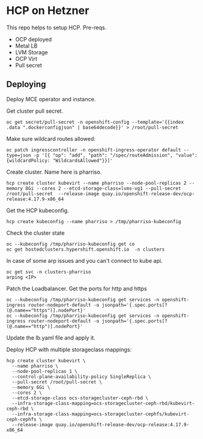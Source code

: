 HCP on Hetzner
=========

This repo helps to setup HCP. Pre-reqs.

* OCP deployed
* Metal LB
* LVM Storage
* OCP Virt
* Pull secret

Deploying
------------

Deploy MCE operator and instance.

Get cluster pull secret.

```
oc get secret/pull-secret -n openshift-config --template='{{index .data ".dockerconfigjson" | base64decode}}' > /root/pull-secret
```

Make sure wildcard routes allowed:

```
oc patch ingresscontroller -n openshift-ingress-operator default --type=json -p '[{ "op": "add", "path": "/spec/routeAdmission", "value": {wildcardPolicy: "WildcardsAllowed"}}]'
```

Create cluster. Name here is pharriso.

```
hcp create cluster kubevirt --name pharriso --node-pool-replicas 2 --memory 8Gi --cores 2 --etcd-storage-class=lvms-vg1 --pull-secret /root/pull-secret  --release-image quay.io/openshift-release-dev/ocp-release:4.17.9-x86_64
```

Get the HCP kubeconfig.

```
hcp create kubeconfig --name pharriso > /tmp/pharriso-kubeconfig
```

Check the cluster state

```
oc --kubeconfig /tmp/pharriso-kubeconfig get co
oc get hostedclusters.hypershift.openshift.io  -n clusters
```

In case of some arp issues and you can't connect to kube api.

```
oc get svc -n clusters-pharriso
arping <IP>
```

Patch the Loadbalancer. Get the ports for http and https

```
oc --kubeconfig /tmp/pharriso-kubeconfig get services -n openshift-ingress router-nodeport-default -o jsonpath='{.spec.ports[?(@.name=="https")].nodePort}'
oc --kubeconfig /tmp/pharriso-kubeconfig get services -n openshift-ingress router-nodeport-default -o jsonpath='{.spec.ports[?(@.name=="http")].nodePort}'
```

Update the lb.yaml file and apply it.


Deploy HCP with multiple storageclass mappings:

```
hcp create cluster kubevirt \
  --name pharriso \
  --node-pool-replicas 1 \
  --control-plane-availability-policy SingleReplica \
  --pull-secret /root/pull-secret \
  --memory 6Gi \
  --cores 2 \
  --etcd-storage-class ocs-storagecluster-ceph-rbd \
  --infra-storage-class-mapping=ocs-storagecluster-ceph-rbd/kubevirt-ceph-rbd \
  --infra-storage-class-mapping=ocs-storagecluster-cephfs/kubevirt-ceph-cephfs \
  --release-image quay.io/openshift-release-dev/ocp-release:4.17.9-x86_64
```
